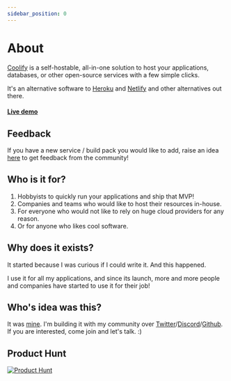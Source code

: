 ```yaml
---
sidebar_position: 0
---
```


# About

[Coolify](https://coolify.io) is a self-hostable, all-in-one solution to host your applications, databases, or other open-source services with a few simple clicks.

It's an alternative software to [Heroku](https://www.heroku.com/) and [Netlify](https://www.netlify.com/) and other alternatives out there.

#### [Live demo](https://demo.coolify.io/)

## Feedback
If you have a new service / build pack you would like to add, raise an idea [here](https://feedback.coolify.io/) to get feedback from the community!

## Who is it for?
1. Hobbyists to quickly run your applications and ship that MVP!
2. Companies and teams who would like to host their resources in-house.
3. For everyone who would not like to rely on huge cloud providers for any reason.
4. Or for anyone who likes cool software.

## Why does it exists?
It started because I was curious if I could write it. And this happened.

I use it for all my applications, and since its launch, more and more people and companies have started to use it for their job!

## Who's idea was this?
It was [mine](https://twitter.com/andrasbacsai). I'm building it with my community over [Twitter](https://twitter.com/andrasbacsai)/[Discord](https://discord.gg/6rDM4fkymF)/[Github](https://github.com/coollabsio/coolify). If you are interested, come join and let's talk. :)

## Product Hunt
[![Product Hunt](https://ph-static.imgix.net/ph-favicon.ico?auto=format&auto=compress)](https://www.producthunt.com/posts/coolify)